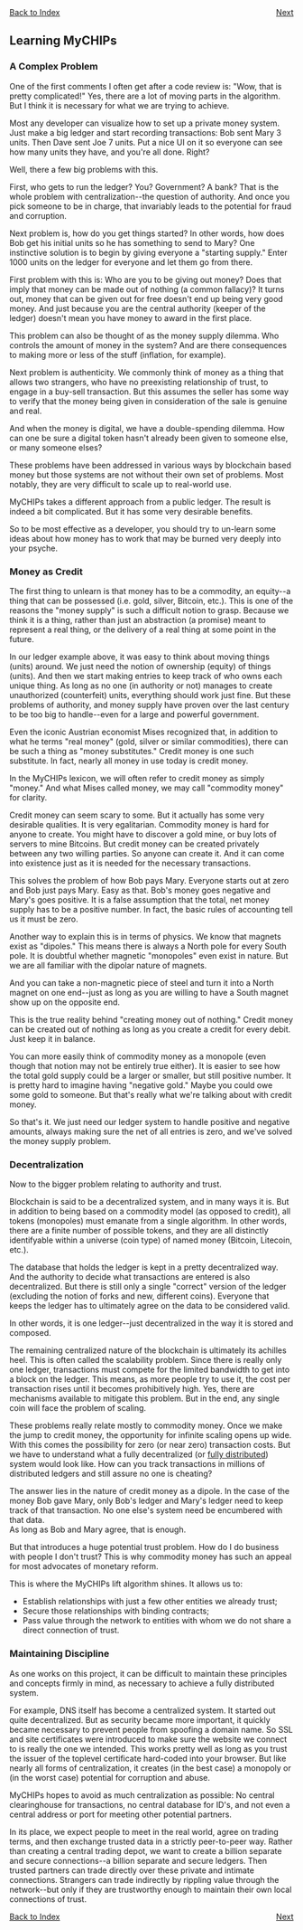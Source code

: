 <div style="display: flex; justify-content: space-between;">
  <a href="README.md#contents">Back to Index</a>
  <a href="learn-users.md">Next</a>
</div>

## Learning MyCHIPs

### A Complex Problem
One of the first comments I often get after a code review is: "Wow, that is 
pretty complicated!"  Yes, there are a lot of moving parts in the algorithm.
But I think it is necessary for what we are trying to achieve.

Most any developer can visualize how to set up a private money system.  Just
make a big ledger and start recording transactions:  Bob sent Mary 3 units.
Then Dave sent Joe 7 units.  Put a nice UI on it so everyone can see how many
units they have, and you're all done.  Right?

Well, there a few big problems with this.

First, who gets to run the ledger?  You?  Government?  A bank?  That is the
whole problem with centralization--the question of authority.  And once you
pick someone to be in charge, that invariably leads to the potential for
fraud and corruption.

Next problem is, how do you get things started?  In other words, how does Bob
get his initial units so he has something to send to Mary?  One instinctive
solution is to begin by giving everyone a "starting supply."  Enter 1000 units
on the ledger for everyone and let them go from there.

First problem with this is:  Who are you to be giving out money?  Does that
imply that money can be made out of nothing (a common fallacy)?  It turns out,
money that can be given out for free doesn't end up being very good money.
And just because you are the central authority (keeper of the ledger) doesn't
mean you have money to award in the first place.

This problem can also be thought of as the money supply dilemma.  Who controls
the amount of money in the system?  And are there consequences to making more
or less of the stuff (inflation, for example).

Next problem is authenticity.  We commonly think of money as a thing that
allows two strangers, who have no preexisting relationship of trust, to engage
in a buy-sell transaction.  But this assumes the seller has some way to verify
that the money being given in consideration of the sale is genuine and real.

And when the money is digital, we have a double-spending dilemma.  How can one
be sure a digital token hasn't already been given to someone else, or many
someone elses?

These problems have been addressed in various ways by blockchain based money
but those systems are not without their own set of problems.  Most notably, 
they are very difficult to scale up to real-world use.

MyCHIPs takes a different approach from a public ledger.  The result is indeed
a bit complicated.  But it has some very desirable benefits.

So to be most effective as a developer, you should try to un-learn some ideas
about how money has to work that may be burned very deeply into your psyche.

### Money as Credit
The first thing to unlearn is that money has to be a commodity, an equity--a
thing that can be possessed (i.e. gold, silver, Bitcoin, etc.).  This is one of 
the reasons the "money supply" is such a difficult notion to grasp.  Because we 
think it is a thing, rather than just an abstraction (a promise) meant to 
represent a real thing, or the delivery of a real thing at some point in the
future.

In our ledger example above, it was easy to think about moving things (units)
around.  We just need the notion of ownership (equity) of things (units).  And
then we start making entries to keep track of who owns each unique thing.  As
long as no one (in authority or not) manages to create unauthorized (counterfeit) 
units, everything should work just fine.  But these problems of
authority, and money supply have proven over the last century to be too big to
handle--even for a large and powerful government.

Even the iconic Austrian economist Mises recognized that, in addition to what
he terms "real money" (gold, silver or similar commodities), there can be such
a thing as "money substitutes."  Credit money is one such substitute.  In fact,
nearly all money in use today is credit money.

In the MyCHIPs lexicon, we will often refer to credit money as simply "money." 
And what Mises called money, we may call "commodity money" for clarity.

Credit money can seem scary to some.  But it actually has some very desirable
qualities.  It is very egalitarian.  Commodity money is hard for anyone to
create.  You might have to discover a gold mine, or buy lots of servers to mine
Bitcoins.  But credit money can be created privately between any two willing
parties.  So anyone can create it.  And it can come into existence just as it 
is needed for the necessary transactions.

This solves the problem of how Bob pays Mary.  Everyone starts out at zero and
Bob just pays Mary.  Easy as that.  Bob's money goes negative and Mary's goes
positive.  It is a false assumption that the total, net money supply has to be
a positive number.  In fact, the basic rules of accounting tell us it must be 
zero.

Another way to explain this is in terms of physics.  We know that magnets
exist as "dipoles."  This means there is always a North pole for every South
pole.  It is doubtful whether magnetic "monopoles" even exist in nature.  But
we are all familiar with the dipolar nature of magnets.

And you can take a non-magnetic piece of steel and turn it into a North magnet
on one end--just as long as you are willing to have a South magnet show up on
the opposite end.

This is the true reality behind "creating money out of nothing."  Credit money
can be created out of nothing as long as you create a credit for every debit.
Just keep it in balance.

You can more easily think of commodity money as a monopole (even though that 
notion may not be entirely true either).  It is easier to see how the total 
gold supply could be a larger or smaller, but still positive number.  It is 
pretty hard to imagine having "negative gold."  Maybe you could owe some gold 
to someone.  But that's really what we're talking about with credit money.

So that's it.  We just need our ledger system to handle positive and negative
amounts, always making sure the net of all entries is zero, and we've solved 
the money supply problem.

### Decentralization
Now to the bigger problem relating to authority and trust.

Blockchain is said to be a decentralized system, and in many ways it is.  But
in addition to being based on a commodity model (as opposed to credit), all
tokens (monopoles) must emanate from a single algorithm.  In other words, there
are a finite number of possible tokens, and they are all distinctly identifyable
within a universe (coin type) of named money (Bitcoin, Litecoin, etc.).

The database that holds the ledger is kept in a pretty decentralized way.
And the authority to decide what transactions are entered is also decentralized.
But there is still only a single "correct" version of the ledger (excluding the
notion of forks and new, different coins).  Everyone that keeps the ledger has
to ultimately agree on the data to be considered valid.

In other words, it is one ledger--just decentralized in the way it is stored and
composed.

The remaining centralized nature of the blockchain is ultimately its achilles
heel.  This is often called the scalability problem.  Since there is really
only one ledger, transactions must compete for the limited bandwidth to get
into a block on the ledger.  This means, as more people try to use it, the cost
per transaction rises until it becomes prohibitively high.  Yes, there are
mechanisms available to mitigate this problem.  But in the end, any single coin
will face the problem of scaling.

These problems really relate mostly to commodity money.  Once we make the jump
to credit money, the opportunity for infinite scaling opens up wide.
With this comes the possibility for zero (or near zero) transaction costs.
But we have to understand what a fully decentralized 
(or [fully distributed](https://medium.com/nakamo-to/whats-the-difference-between-decentralized-and-distributed-1b8de5e7f5a4))
system would look like.
How can you track transactions in millions of distributed ledgers and still assure no one is cheating?

The answer lies in the nature of credit money as a dipole.  In the case of
the money Bob gave Mary, only Bob's ledger and Mary's ledger need to keep track 
of that transaction.  No one else's system need be encumbered with that data.  
As long as Bob and Mary agree, that is enough.

But that introduces a huge potential trust problem.  How do I do business with
people I don't trust?  This is why commodity money has such an appeal for most
advocates of monetary reform.

This is where the MyCHIPs lift algorithm shines.  It allows us to:

- Establish relationships with just a few other entities we already trust;
- Secure those relationships with binding contracts;
- Pass value through the network to entities with whom we do not share a direct 
  connection of trust.

### Maintaining Discipline
As one works on this project, it can be difficult to maintain these principles
and concepts firmly in mind, as necessary to achieve a fully distributed system.

For example, DNS itself has become a centralized system.  It started out quite
decentralized.  But as security became more important, it quickly became 
necessary to prevent people from spoofing a domain name.  So SSL and site
certificates were introduced to make sure the website we connect to is really
the one we intended.  This works pretty well as long as you trust the issuer of 
the toplevel certificate hard-coded into your browser.  But like nearly all
forms of centralization, it creates (in the best case) a monopoly or (in the
worst case) potential for corruption and abuse.

MyCHIPs hopes to avoid as much centralization as possible:  No central 
clearinghouse for transactions, no central database for ID's, and not even a 
central address or port for meeting other potential partners.

In its place, we expect people to meet in the real world, agree on trading 
terms, and then exchange trusted data in a strictly peer-to-peer way.  Rather 
than creating a central trading depot, we want to create a billion separate and 
secure connections--a billion separate and secure ledgers.  Then trusted 
partners can trade directly over these private and intimate connections.
Strangers can trade indirectly by rippling value through the network--but only 
if they are trustworthy enough to maintain their own local connections of 
trust.

<div style="display: flex; justify-content: space-between;">
  <a href="README.md#contents">Back to Index</a>
  <a href="learn-users.md">Next</a>
</div>
